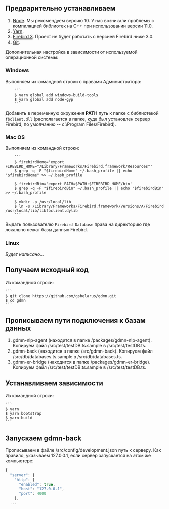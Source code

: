 ## Предварительно устанавливаем

1. [Node](https://nodejs.org/en/download/). Мы рекомендуем версию 10. У нас возникали проблемы с компиляцией библиотек на C++ при использовании версии 11.0. 
2. [Yarn](https://yarnpkg.com/en/docs/install).
3. [Firebird 3](https://www.firebirdsql.org/en/server-packages/). Проект не будет работать с версией Firebird ниже 3.0.
4. [Git](https://git-scm.com/downloads).

Дополнительная настройка в зависимости от используемой операционной системы:

### Windows

Выполняем из командной строки с правами Администратора:

        ```
        $ yarn global add windows-build-tools
        $ yarn global add node-gyp
        ```

Добавить в переменную окружения **PATH** путь к папке с библиотекой `fbclient.dll` (располагается в папке, куда был установлен сервер Firebird, по умолчанию -- c:\Program Files\Firebird).
        
### Mac OS

Выполняем из командной строки:

        ```
        $ firebirdHome='export FIREBIRD_HOME="/Library/Frameworks/Firebird.framework/Resources"'
        $ grep -q -F "$firebirdHome" ~/.bash_profile || echo "$firebirdHome" >> ~/.bash_profile
        
        $ firebirdBin='export PATH=$PATH:$FIREBIRD_HOME/bin'
        $ grep -q -F "$firebirdBin" ~/.bash_profile || echo "$firebirdBin" >> ~/.bash_profile
        
        $ mkdir -p /usr/local/lib 
        $ ln -s /Library/Frameworks/Firebird.framework/Versions/A/Firebird /usr/local/lib/libfbclient.dylib
        ```

Выдать пользователю `Firebird Database` права на директорию где локально лежат базы данных Firebird.

### Linux
        
*Будет написано...*

## Получаем исходный код

Из командной строки:

    ```
    $ git clone https://github.com/gsbelarus/gdmn.git
    $ cd gdmn
    ```

## Прописываем пути подключения к базам данных

1. gdmn-nlp-agent (находится в папке /packages/gdmn-nlp-agent). Копируем файл /src/test/testDB.ts.sample в /src/test/testDB.ts.
2. gdmn-back (находится в папке /src/gdmn-back). Копируем файл /src/db/databases.ts.sample в /src/db/databases.ts.
3. gdmn-er-bridge (находится в папке /packages/gdmn-er-bridge). Копируем файл /src/test/testDB.ts.sample в /src/test/testDB.ts.

## Устанавливаем зависимости

Из командной строки:

    ```
    $ yarn
    $ yarn bootstrap
    $ yarn build
    ```
## Запускаем gdmn-back

Прописываем в файле /src/config/development.json путь к серверу. Как правило, указываем 127.0.0.1, если сервер запускается на этом же компьютере:

```ts
{
  "server": {
    "http": {
      "enabled": true,
      "host": "127.0.0.1",
      "port": 4000
    },
  ...
```    
